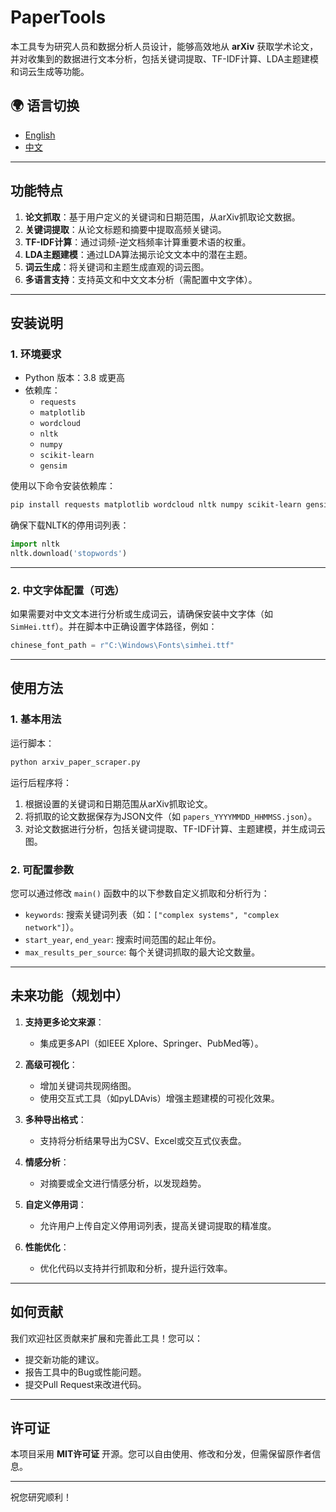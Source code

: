# PaperTools

本工具专为研究人员和数据分析人员设计，能够高效地从 **arXiv** 获取学术论文，并对收集到的数据进行文本分析，包括关键词提取、TF-IDF计算、LDA主题建模和词云生成等功能。

## 🌍 语言切换

- [English](README.md)
- [中文](#功能特点)

---

## 功能特点

1. **论文抓取**：基于用户定义的关键词和日期范围，从arXiv抓取论文数据。
2. **关键词提取**：从论文标题和摘要中提取高频关键词。
3. **TF-IDF计算**：通过词频-逆文档频率计算重要术语的权重。
4. **LDA主题建模**：通过LDA算法揭示论文文本中的潜在主题。
5. **词云生成**：将关键词和主题生成直观的词云图。
6. **多语言支持**：支持英文和中文文本分析（需配置中文字体）。

---

## 安装说明

### 1. 环境要求

- Python 版本：3.8 或更高
- 依赖库：
  - `requests`
  - `matplotlib`
  - `wordcloud`
  - `nltk`
  - `numpy`
  - `scikit-learn`
  - `gensim`

使用以下命令安装依赖库：

```bash
pip install requests matplotlib wordcloud nltk numpy scikit-learn gensim
```

确保下载NLTK的停用词列表：

```python
import nltk
nltk.download('stopwords')
```

---

### 2. 中文字体配置（可选）

如果需要对中文文本进行分析或生成词云，请确保安装中文字体（如 `SimHei.ttf`）。并在脚本中正确设置字体路径，例如：
```python
chinese_font_path = r"C:\Windows\Fonts\simhei.ttf"
```

---

## 使用方法

### 1. 基本用法

运行脚本：
```bash
python arxiv_paper_scraper.py
```

运行后程序将：
1. 根据设置的关键词和日期范围从arXiv抓取论文。
2. 将抓取的论文数据保存为JSON文件（如 `papers_YYYYMMDD_HHMMSS.json`）。
3. 对论文数据进行分析，包括关键词提取、TF-IDF计算、主题建模，并生成词云图。

### 2. 可配置参数

您可以通过修改 `main()` 函数中的以下参数自定义抓取和分析行为：
- `keywords`: 搜索关键词列表（如：`["complex systems", "complex network"]`）。
- `start_year`, `end_year`: 搜索时间范围的起止年份。
- `max_results_per_source`: 每个关键词抓取的最大论文数量。

---

## 未来功能（规划中）

1. **支持更多论文来源**：
   - 集成更多API（如IEEE Xplore、Springer、PubMed等）。
   
2. **高级可视化**：
   - 增加关键词共现网络图。
   - 使用交互式工具（如pyLDAvis）增强主题建模的可视化效果。

3. **多种导出格式**：
   - 支持将分析结果导出为CSV、Excel或交互式仪表盘。

4. **情感分析**：
   - 对摘要或全文进行情感分析，以发现趋势。

5. **自定义停用词**：
   - 允许用户上传自定义停用词列表，提高关键词提取的精准度。

6. **性能优化**：
   - 优化代码以支持并行抓取和分析，提升运行效率。

---

## 如何贡献

我们欢迎社区贡献来扩展和完善此工具！您可以：
- 提交新功能的建议。
- 报告工具中的Bug或性能问题。
- 提交Pull Request来改进代码。

---

## 许可证

本项目采用 **MIT许可证** 开源。您可以自由使用、修改和分发，但需保留原作者信息。

---

祝您研究顺利！
